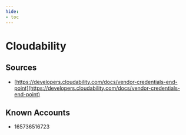 ```yaml
---
hide:
- toc
---
```


# Cloudability

## Sources

*   [https://developers.cloudability.com/docs/vendor-credentials-end-point](https://developers.cloudability.com/docs/vendor-credentials-end-point)

## Known Accounts

*   165736516723